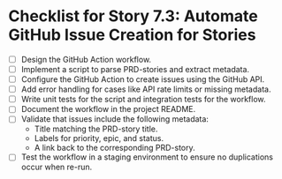 # Checklist for Story 7.3: Automate GitHub Issue Creation for Stories

- [ ] Design the GitHub Action workflow.
- [ ] Implement a script to parse PRD-stories and extract metadata.
- [ ] Configure the GitHub Action to create issues using the GitHub API.
- [ ] Add error handling for cases like API rate limits or missing metadata.
- [ ] Write unit tests for the script and integration tests for the workflow.
- [ ] Document the workflow in the project README.
- [ ] Validate that issues include the following metadata:
  - Title matching the PRD-story title.
  - Labels for priority, epic, and status.
  - A link back to the corresponding PRD-story.
- [ ] Test the workflow in a staging environment to ensure no duplications occur when re-run.